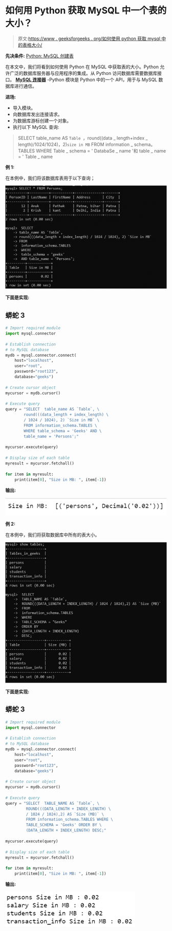 # 如何用 Python 获取 MySQL 中一个表的大小？

> 原文:[https://www . geeksforgeeks . org/如何使用 python 获取 mysql 中的表格大小/](https://www.geeksforgeeks.org/how-to-get-the-size-of-a-table-in-mysql-using-python/)

**先决条件:** [Python: MySQL 创建表](https://www.geeksforgeeks.org/python-mysql-create-table/)

在本文中，我们将看到如何使用 Python 在 MySQL 中获取表的大小。Python 允许广泛的数据库服务器与应用程序的集成。从 Python 访问数据库需要数据库接口。 [**MySQL 连接器**](https://www.geeksforgeeks.org/mysql-connector-python-module-in-python/) -Python 模块是 Python 中的一个 API，用于与 MySQL 数据库进行通信。

**进场:**

*   导入模块。
*   向数据库发出连接请求。
*   为数据库游标创建一个对象。
*   执行以下 MySQL 查询:

> SELECT table_name AS `Table `，round((data _ length+index _ length)/1024/1024)，2)` size in MB ` FROM information _ schema。TABLES WHERE Table _ schema = ' DatabaSe _ name '和 table _ name = ' Table _ name

**例 1:**

在本例中，我们将该数据库表用于以下查询；

![](img/052ee1c34281db4baa436f4209a1b99b.png)

**下面是实现:**

## 蟒蛇 3

```py
# Import required module
import mysql.connector

# Establish connection
# to MySQL database
mydb = mysql.connector.connect(
    host="localhost",
    user="root",
    password="root123",
    database="geeks")

# Create cursor object
mycursor = mydb.cursor()

# Execute query
query = "SELECT  table_name AS `Table`, \
        round(((data_length + index_length) \
        / 1024 / 1024), 2) `Size in MB` \
        FROM information_schema.TABLES \
        WHERE table_schema = 'Geeks' AND \
        table_name = 'Persons';"

mycursor.execute(query)

# Display size of each table
myresult = mycursor.fetchall()

for item in myresult:
    print(item[0], "Size in MB: ", item[-1])
```

**输出:**

![](img/9f58f4dce9f54a84e601f52beaebc4be.png)

**例 2:**

在本例中，我们将获取数据库中所有的表大小。

![](img/5ef85488980b19b30bba36fcddc89a51.png)

**下面是实现:**

## 蟒蛇 3

```py
# Import required module
import mysql.connector

# Establish connection
# to MySQL database
mydb = mysql.connector.connect(
    host="localhost",
    user="root",
    password="root123",
    database="geeks")

# Create cursor object
mycursor = mydb.cursor()

# Execute query
query = "SELECT  TABLE_NAME AS `Table`, \
         ROUND(((DATA_LENGTH + INDEX_LENGTH) \
         / 1024 / 1024),2) AS `Size (MB)` \
         FROM information_schema.TABLES WHERE \
         TABLE_SCHEMA = 'Geeks' ORDER BY \
         (DATA_LENGTH + INDEX_LENGTH) DESC;"

mycursor.execute(query)

# Display size of each table
myresult = mycursor.fetchall()

for item in myresult:
    print(item[0], "Size in MB: ", item[-1])
```

**输出:**

![](img/f72a5550cd341aae6888d009409a3dfe.png)